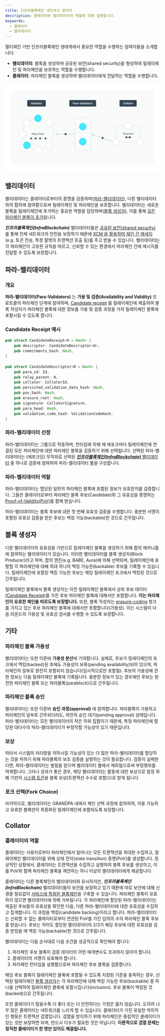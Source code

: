 ```yaml
---
title: 인프라블록체인 네트워크 참여자
description: 콜레이터와 밸리데이터의 역할에 대해 설명합니다. 
keywords:
  - 콜레이터
  - 밸리데이터
---
```


멀티체인 기반 인프라블록체인 생태계에서 중요한 역할을 수행하는 참여자들을 소개합니다:
- **밸리데이터**: 블록을 생성하며 공유된 보안(shared security)을 형성하여 릴레이체인 및 파라체인을 보호하는 역할을 수행합니다.
- **콜레이터**: 파라체인 블록을 생성하여 밸리데이터에게 전달하는 역할을 수행합니다.

![네트워크 참여자](/media/images/docs/infrablockchain/learn/architecture/network-participants.png)

## 밸리데이터

밸리데이터는 콜레이터로부터의 증명을 검증하며([파라-밸리데이터](#파라-밸리데이터)), 다른 밸리데이터와의 합의에 참여함으로써 릴레이체인 및 파라체인을 보호합니다. 밸리데이터는 새로운 블록을 릴레이체인에 추가하는 중요한 역할을 담당하며([블록 생성자](#블록-생성자)), 
이를 통해 [모든 파라체인 블록이 추가](./architecture.md#파라체인-프로토콜)됩니다.

 ***인프라블록체인(InfraBlockchain)*** 밸리데이터들은 [공유된 보안(shared security)](./architecture.md#공유된-보안shared-security) 를 통해 전체 네트워크의 안전을 보장하기 때문에 [XCM 을 활용하여 체인 간 메세지](../xcm/xcm.md)(e.g. 토큰 전송, 특정 팔렛의 트랜잭션 호출 등)를 주고 받을 수 있습니다. 밸리데이터는 각 파라체인이 고유한 규칙을 따르고, 신뢰할 수 있는 환경에서 파라체인 간에 메시지를 전달할 수 있도록 보장합니다.

## 파라-밸리데이터

### 개요

**파라-밸리데이터(Para-Validators)** 는 **가용 및 검증(Availability and Validity)** 프로토콜의 파라체인 단계에 참여하며, [Candidate receipt](https://github.com/InfraBlockchain/infrablockchain-substrate/blob/822bc6c9706774a98122eb432f412b871a98a4bd/infrablockspace/primitives/src/v6/mod.rs#L521) 를 릴레이체인에 제출하여 블록 작성자가 파라체인 블록에 대한 정보를 가용 및 검증 과정을 거처 릴레이체인 블록에 포함시킬 수 있도록 합니다.

### Candidate Receipt 예시
```rust
pub struct CandidateReceipt<H = Hash> {
	pub descriptor: CandidateDescriptor<H>,
	pub commitments_hash: Hash,
}

pub struct CandidateDescriptor<H = Hash> {
	pub para_id: Id,
	pub relay_parent: H,
	pub collator: CollatorId,
	pub persisted_validation_data_hash: Hash,
	pub pov_hash: Hash,
	pub erasure_root: Hash,
	pub signature: CollatorSignature,
	pub para_head: Hash,
	pub validation_code_hash: ValidationCodeHash,
}
```
### 파라-밸리데이터 선정

파라-밸리데이터는 그룹으로 작동하며, 런타임에 의해 매 에포크마다 릴레이체인에 연결된 모든 파라체인에 대한 파라체인 블록을 검증하기 위해 선택됩니다. 선택된 파라-밸리데이터는 (에포크당) 무작위로 선택된 [***인프라블록체인(InfraBlockchain)*** 밸리데이터](./network-participants.md#밸리데이터) 중 하나로 검증에 참여하여 파라-밸리데이터 풀을 구성합니다.

### 파라-밸리데이터 역할

파라-밸리데이터는 할당된 일련의 파라체인 블록에 포함된 정보가 유효한지를 검증합니다. 그들은 콜레이터로부터 파라체인 블록 후보(Candidate)와 그 유효성을 증명하는 [Proof-of-Validity(PoV)](https://github.com/InfraBlockchain/infrablockchain-substrate/blob/822bc6c9706774a98122eb432f412b871a98a4bd/cumulus/primitives/core/src/lib.rs#L155)를 함께 받습니다.

파라-밸리데이터는 블록 후보에 대한 첫 번째 유효성 검증을 수행합니다. 충분한 서명이 포함된 유효성 검증을 받은 후보는 백킹 가능(backable)한 것으로 간주됩니다.

## 블록 생성자

다른 밸리데이터의 유효성을 기반으로 릴레이체인 블록을 생성하기 위해 합의 메커니즘에 참여하는 밸리데이터가 있습니다. 이러한 밸리데이터를 블록 생성자(Block Producer)라고 하며, 합의 엔진(e.g. BABE, Aura)에 의해 선택되며, 릴레이체인에 포함할 각 파라체인에 대해 최대 하나의 백킹 가능한(backable) 후보를 기록할 수 있습니다. 릴레이체인에 포함된 백킹 가능한 후보는 해당 릴레이체인 포크에서 백킹된 것으로 간주됩니다.

릴레이체인 블록에서 블록 생성자는 이전 릴레이체인 블록에서 상위 후보 데이터([Candidate Receipt](./network-participants.md#candidate-receipt-예시))를 가진 후보 파라체인 블록에 대해서만 포함합니다. **이는 파라체인이 유효한 체인을 따르도록 보장합니다.** 또한, 블록 작성자는 [erasure-coding](https://wiki.polkadot.network/docs/learn-parachains-protocol#erasure-codes) 청크를 가지고 있는 후보 파라체인 블록에 대해서만 포함합니다(가용성). 이는 시스템이 다음 라운드의 가용성 및 유효성 검사를 수행할 수 있도록 보장합니다.

## 기타

### 파라체인 블록 가용성

밸리데이터는 또한 이른바 **가용성 분산**에 기여합니다. 실제로, 후보가 릴레이체인의 포크에서 백킹(backed)된 후에도 가용성이 보류(pending availability)되어 있으며, 파라체인의 일부로 완전히 포함되지 않습니다(임시적으로만 포함됨). 후보의 가용성에 관한 정보는 다음 릴레이체인 블록에 기록됩니다. 충분한 정보가 있는 경우에만 후보는 완전한 파라체인 블록 또는 파라블록(parablock)으로 간주됩니다.

### 파라체인 블록 승인

밸리데이터는 또한 이른바 **승인 과정(approval)** 에 참여합니다. 파라블록이 가용하고 파라체인의 일부로 간주되더라도, 여전히 승인 대기(pending approval) 상태입니다. 파라-밸리데이터는 모든 밸리데이터의 작은 하위 집합이기 때문에, 특정 파라체인에 할당된 대다수의 파라-밸리데이터가 부정직할 가능성이 있기 때문입니다. 

### 보상

따라서 시스템의 처리량을 저하시킬 가능성이 있는 더 많은 파라-밸리데이터를 할당하는 것을 피하기 위해 파라블록의 보조 검증을 실행하는 것이 필요합니다.
검증이 실패한다면, 파라-밸리데이터는 벌점을 받으며 밸리데이터 풀에서 제외됨으로써 부정행위를 억제합니다. 그러나 성과가 좋은 경우, 해당 밸리데이터는 활동에 대한 보상으로 법정 화폐 기반의 [시스템 토큰](../protocol/system-token.md)을 블록 보상(트랜잭션 수수료 포함)으로 받게 됩니다.

### 포크 선택(Fork Choice)

마지막으로, 밸리데이터는 GRANDPA 내에서 체인 선택 과정에 참여하여, 이용 가능하고 유효한 블록만이 최종화된 릴레이체인에 포함되도록 보장합니다.

## Collator

### 콜레이터의 역할

콜레이터는 사용자로부터 파라체인에서 일어나는 모든 트랜잭션을 최대한 수집하고, 릴레이체인 밸리데이터를 위해 상태 전이(state transition) 증명(PoV)를 생성합니다. 정상적인 상황에서, 콜레이터는 트랜잭션을 수집하고 실행하여 블록 후보를 생성하고, 이를 PoV와 함께 파라체인 블록을 제안하는 하나 이상의 밸리데이터에게 제공합니다.

콜레이터는 다른 블록체인의 밸리데이터와 유사하지만, ***인프라블록체인(InfraBlockchain)*** 밸리데이터들이 보안을 보장하고 있기 때문에 따로 보안에 대해 신경쓸 필요없이 [서비스에 특화된 블록체인](../../service-chains/README.md)을 구축할 수 있습니다. 파라체인 블록이 유효하지 않으면 밸리데이터에 의해 거부됩니다. 각 파라체인에 할당된 파라-밸리데이터는 제출된 후보들의 유효성을 확인한 다음, 다른 파라-밸리데이터에 대한 유효성을 수집하고 집계합니다. 이 과정을 백킹(candidate backing)이라고 합니다. 파라-밸리데이터는 신뢰할 수 없는 콜레이터로부터 연관된 PoV를 가진 임의의 수의 파라체인 블록 후보를 받습니다. 후보는 적어도 할당된 밸리데이터의 2/3가 해당 후보에 대한 유효성을 검증 받았을 때 백킹 가능(backable)한 것으로 간주됩니다.

밸리데이터는 다음 순서대로 다음 조건을 성공적으로 확인해야 합니다:

1. 파라체인 후보 블록이 검증 데이터의 어떤 매개변수도 초과하지 않아야 합니다.
2. 콜레이터의 서명이 유효해야 합니다.
3. 파라체인 런타임을 실행함으로써 파라체인 후보 블록을 검증합니다.

해당 후보 블록이 릴레이체인 블록에 포함될 수 있도록 지정된 기준을 충족하는 경우, 선택된 릴레이체인 [블록 생성자](./network-participants.md#블록-생성자)는 각 파라체인에 대해 백킹 가능한 후보(backable) 중 하나를 선택하여 릴레이체인 블록에 포함시킵니다(inclusion). 후보 블록이 백킹된 것(backed)으로 간주됩니다.

또한 콜레이터가 많을수록 더 좋다 또는 더 안전하다는 가정은 옳지 않습니다. 오히려 너무 많은 콜레이터는 네트워크를 느리게 할 수 있습니다. 콜레이터가 가진 유일한 악의적인 행동은 트랜잭션 검열입니다. 검열을 방지하기 위해 파라체인은 중립적인 콜레이터가 있는 것만 보장하면 되며, 반드시 다수가 필요한 것은 아닙니다. **이론적으로 검열 문제는 정직한 콜레이터가 한 명만 있어도 해결됩니다.**